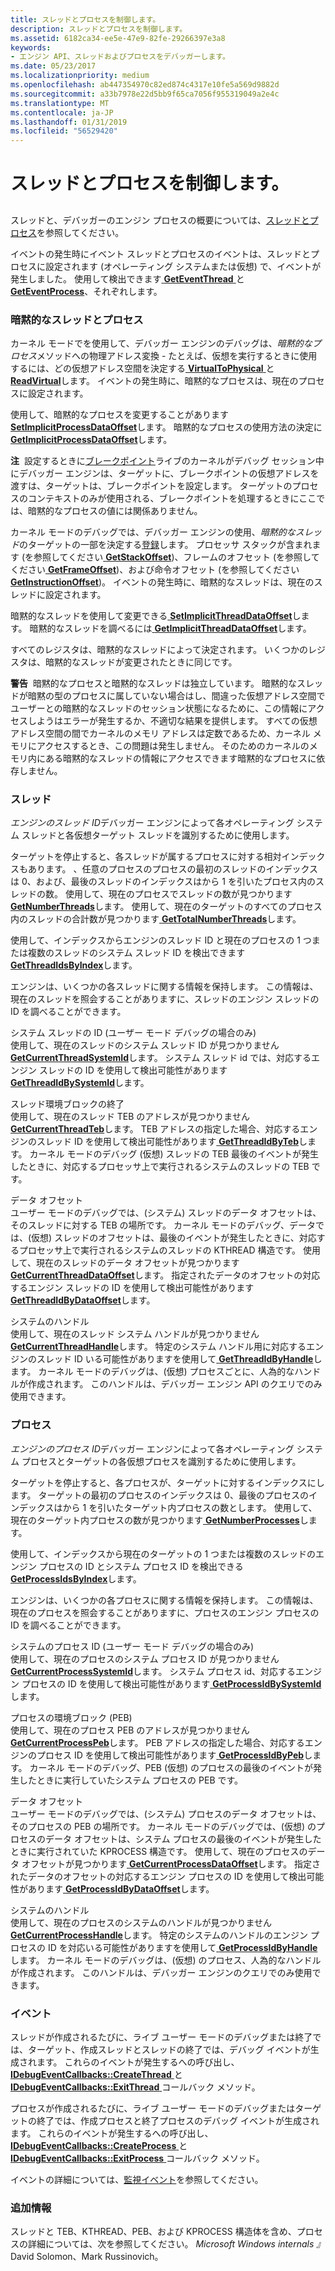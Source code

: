 ```yaml
---
title: スレッドとプロセスを制御します。
description: スレッドとプロセスを制御します。
ms.assetid: 6182ca34-ee5e-47e9-82fe-29266397e3a8
keywords:
- エンジン API、スレッドおよびプロセスをデバッガーします。
ms.date: 05/23/2017
ms.localizationpriority: medium
ms.openlocfilehash: ab447354970c82ed874c4317e10fe5a569d9882d
ms.sourcegitcommit: a33b7978e22d5bb9f65ca7056f955319049a2e4c
ms.translationtype: MT
ms.contentlocale: ja-JP
ms.lasthandoff: 01/31/2019
ms.locfileid: "56529420"
---
```

# <a name="controlling-threads-and-processes"></a>スレッドとプロセスを制御します。


## <span id="ddk_threads_and_processes_dbx"></span><span id="DDK_THREADS_AND_PROCESSES_DBX"></span>


スレッドと、デバッガーのエンジン プロセスの概要については、[スレッドとプロセス](threads-and-processes.md)を参照してください。

イベントの発生時にイベント スレッドとプロセスのイベントは、スレッドとプロセスに設定されます (オペレーティング システムまたは仮想) で、イベントが発生しました。 使用して検出できます[ **GetEventThread** ](https://msdn.microsoft.com/library/windows/hardware/ff546646)と[ **GetEventProcess**](https://msdn.microsoft.com/library/windows/hardware/ff546640)、それぞれします。

### <a name="span-idimplicitthreadsandprocessesspanspan-idimplicitthreadsandprocessesspanimplicit-threads-and-processes"></a><span id="implicit_threads_and_processes"></span><span id="IMPLICIT_THREADS_AND_PROCESSES"></span>暗黙的なスレッドとプロセス

カーネル モードでを使用して、デバッガー エンジンのデバッグは、*暗黙的なプロセス*メソッドへの物理アドレス変換 - たとえば、仮想を実行するときに使用するには、どの仮想アドレス空間を決定する[ **VirtualToPhysical** ](https://msdn.microsoft.com/library/windows/hardware/ff560335)と[ **ReadVirtual**](https://msdn.microsoft.com/library/windows/hardware/ff554359)します。 イベントの発生時に、暗黙的なプロセスは、現在のプロセスに設定されます。

使用して、暗黙的なプロセスを変更することがあります[ **SetImplicitProcessDataOffset**](https://msdn.microsoft.com/library/windows/hardware/ff556713)します。 暗黙的なプロセスの使用方法の決定に[ **GetImplicitProcessDataOffset**](https://msdn.microsoft.com/library/windows/hardware/ff546865)します。

**注**  設定するときに[ブレークポイント](multiprocessor-syntax.md#breakpoints)ライブのカーネルがデバッグ セッション中にデバッガー エンジンは、ターゲットに、ブレークポイントの仮想アドレスを渡すは、ターゲットは、ブレークポイントを設定します。 ターゲットのプロセスのコンテキストのみが使用される、ブレークポイントを処理するときにここでは、暗黙的なプロセスの値には関係ありません。

 

カーネル モードのデバッグでは、デバッガー エンジンの使用、*暗黙的なスレッド*のターゲットの一部を決定する[登録](x86-architecture.md#registers)します。 プロセッサ スタックが含まれます (を参照してください[ **GetStackOffset**](https://msdn.microsoft.com/library/windows/hardware/ff548403))、フレームのオフセット (を参照してください[ **GetFrameOffset**](https://msdn.microsoft.com/library/windows/hardware/ff546806))、および命令オフセット (を参照してください[ **GetInstructionOffset**](https://msdn.microsoft.com/library/windows/hardware/ff546916))。 イベントの発生時に、暗黙的なスレッドは、現在のスレッドに設定されます。

暗黙的なスレッドを使用して変更できる[ **SetImplicitThreadDataOffset**](https://msdn.microsoft.com/library/windows/hardware/ff556716)します。 暗黙的なスレッドを調べるには[ **GetImplicitThreadDataOffset**](https://msdn.microsoft.com/library/windows/hardware/ff546871)します。

すべてのレジスタは、暗黙的なスレッドによって決定されます。 いくつかのレジスタは、暗黙的なスレッドが変更されたときに同じです。

**警告**  暗黙的なプロセスと暗黙的なスレッドは独立しています。 暗黙的なスレッドが暗黙の型のプロセスに属していない場合はし、間違った仮想アドレス空間でユーザーとの暗黙的なスレッドのセッション状態になるために、この情報にアクセスしようはエラーが発生するか、不適切な結果を提供します。 すべての仮想アドレス空間の間でカーネルのメモリ アドレスは定数であるため、カーネル メモリにアクセスするとき、この問題は発生しません。 そのためのカーネルのメモリ内にある暗黙的なスレッドの情報にアクセスできます暗黙的なプロセスに依存しません。

 

### <a name="span-idthreadsspanspan-idthreadsspanthreads"></a><span id="threads"></span><span id="THREADS"></span>スレッド

*エンジンのスレッド ID*デバッガー エンジンによって各オペレーティング システム スレッドと各仮想ターゲット スレッドを識別するために使用します。

ターゲットを停止すると、各スレッドが属するプロセスに対する相対インデックスもあります。 、任意のプロセスのプロセスの最初のスレッドのインデックスは 0、および、最後のスレッドのインデックスはから 1 を引いたプロセス内のスレッドの数。 使用して、現在のプロセスでスレッドの数が見つかります[ **GetNumberThreads**](https://msdn.microsoft.com/library/windows/hardware/ff547992)します。 使用して、現在のターゲットのすべてのプロセス内のスレッドの合計数が見つかります[ **GetTotalNumberThreads**](https://msdn.microsoft.com/library/windows/hardware/ff549356)します。

使用して、インデックスからエンジンのスレッド ID と現在のプロセスの 1 つまたは複数のスレッドのシステム スレッド ID を検出できます[ **GetThreadIdsByIndex**](https://msdn.microsoft.com/library/windows/hardware/ff549339)します。

エンジンは、いくつかの各スレッドに関する情報を保持します。 この情報は、現在のスレッドを照会することがありますに、スレッドのエンジン スレッドの ID を調べることができます。

<span id="system_thread_ID__user-mode_debugging_only_"></span><span id="system_thread_id__user-mode_debugging_only_"></span><span id="SYSTEM_THREAD_ID__USER-MODE_DEBUGGING_ONLY_"></span>システム スレッドの ID (ユーザー モード デバッグの場合のみ)  
使用して、現在のスレッドのシステム スレッド ID が見つかりません[ **GetCurrentThreadSystemId**](https://msdn.microsoft.com/library/windows/hardware/ff546544)します。 システム スレッド id では、対応するエンジン スレッドの ID を使用して検出可能性があります[ **GetThreadIdBySystemId**](https://msdn.microsoft.com/library/windows/hardware/ff549329)します。

<span id="thread_environment_block__TEB_"></span><span id="thread_environment_block__teb_"></span><span id="THREAD_ENVIRONMENT_BLOCK__TEB_"></span>スレッド環境ブロックの終了  
使用して、現在のスレッド TEB のアドレスが見つかりません[ **GetCurrentThreadTeb**](https://msdn.microsoft.com/library/windows/hardware/ff546549)します。 TEB アドレスの指定した場合、対応するエンジンのスレッド ID を使用して検出可能性があります[ **GetThreadIdByTeb**](https://msdn.microsoft.com/library/windows/hardware/ff549336)します。 カーネル モードのデバッグ (仮想) スレッドの TEB 最後のイベントが発生したときに、対応するプロセッサ上で実行されるシステムのスレッドの TEB です。

<span id="data_offset"></span><span id="DATA_OFFSET"></span>データ オフセット  
ユーザー モードのデバッグでは、(システム) スレッドのデータ オフセットは、そのスレッドに対する TEB の場所です。 カーネル モードのデバッグ、データでは、(仮想) スレッドのオフセットは、最後のイベントが発生したときに、対応するプロセッサ上で実行されるシステムのスレッドの KTHREAD 構造です。 使用して、現在のスレッドのデータ オフセットが見つかります[ **GetCurrentThreadDataOffset**](https://msdn.microsoft.com/library/windows/hardware/ff545894)します。 指定されたデータのオフセットの対応するエンジン スレッドの ID を使用して検出可能性があります[ **GetThreadIdByDataOffset**](https://msdn.microsoft.com/library/windows/hardware/ff549302)します。

<span id="system_handle"></span><span id="SYSTEM_HANDLE"></span>システムのハンドル  
使用して、現在のスレッド システム ハンドルが見つかりません[ **GetCurrentThreadHandle**](https://msdn.microsoft.com/library/windows/hardware/ff545904)します。 特定のシステム ハンドル用に対応するエンジンのスレッド ID いる可能性がありますを使用して[ **GetThreadIdByHandle**](https://msdn.microsoft.com/library/windows/hardware/ff549312)します。 カーネル モードのデバッグは、(仮想) プロセスごとに、人為的なハンドルが作成されます。 このハンドルは、デバッガー エンジン API のクエリでのみ使用できます。

### <a name="span-idprocessesspanspan-idprocessesspanprocesses"></a><span id="processes"></span><span id="PROCESSES"></span>プロセス

*エンジンのプロセス ID*デバッガー エンジンによって各オペレーティング システム プロセスとターゲットの各仮想プロセスを識別するために使用します。

ターゲットを停止すると、各プロセスが、ターゲットに対するインデックスにします。 ターゲットの最初のプロセスのインデックスは 0、最後のプロセスのインデックスはから 1 を引いたターゲット内プロセスの数とします。 使用して、現在のターゲット内プロセスの数が見つかります[ **GetNumberProcesses**](https://msdn.microsoft.com/library/windows/hardware/ff547946)します。

使用して、インデックスから現在のターゲットの 1 つまたは複数のスレッドのエンジン プロセスの ID とシステム プロセス ID を検出できる[ **GetProcessIdsByIndex**](https://msdn.microsoft.com/library/windows/hardware/ff548160)します。

エンジンは、いくつかの各プロセスに関する情報を保持します。 この情報は、現在のプロセスを照会することがありますに、プロセスのエンジン プロセスの ID を調べることができます。

<span id="system_process_ID__user-mode_debugging_only_"></span><span id="system_process_id__user-mode_debugging_only_"></span><span id="SYSTEM_PROCESS_ID__USER-MODE_DEBUGGING_ONLY_"></span>システムのプロセス ID (ユーザー モード デバッグの場合のみ)  
使用して、現在のプロセスのシステム プロセス ID が見つかりません[ **GetCurrentProcessSystemId**](https://msdn.microsoft.com/library/windows/hardware/ff545850)します。 システム プロセス id、対応するエンジン プロセスの ID を使用して検出可能性があります[ **GetProcessIdBySystemId**](https://msdn.microsoft.com/library/windows/hardware/ff548155)します。

<span id="process_environment_block__PEB_"></span><span id="process_environment_block__peb_"></span><span id="PROCESS_ENVIRONMENT_BLOCK__PEB_"></span>プロセスの環境ブロック (PEB)  
使用して、現在のプロセス PEB のアドレスが見つかりません[ **GetCurrentProcessPeb**](https://msdn.microsoft.com/library/windows/hardware/ff545839)します。 PEB アドレスの指定した場合、対応するエンジンのプロセス ID を使用して検出可能性があります[ **GetProcessIdByPeb**](https://msdn.microsoft.com/library/windows/hardware/ff548150)します。 カーネル モードのデバッグ、PEB (仮想) のプロセスの最後のイベントが発生したときに実行していたシステム プロセスの PEB です。

<span id="data_offset"></span><span id="DATA_OFFSET"></span>データ オフセット  
ユーザー モードのデバッグでは、(システム) プロセスのデータ オフセットは、そのプロセスの PEB の場所です。 カーネル モードのデバッグでは、(仮想) のプロセスのデータ オフセットは、システム プロセスの最後のイベントが発生したときに実行されていた KPROCESS 構造です。 使用して、現在のプロセスのデータ オフセットが見つかります[ **GetCurrentProcessDataOffset**](https://msdn.microsoft.com/library/windows/hardware/ff545787)します。 指定されたデータのオフセットの対応するエンジン プロセスの ID を使用して検出可能性があります[ **GetProcessIdByDataOffset**](https://msdn.microsoft.com/library/windows/hardware/ff548140)します。

<span id="system_handle"></span><span id="SYSTEM_HANDLE"></span>システムのハンドル  
使用して、現在のプロセスのシステムのハンドルが見つかりません[ **GetCurrentProcessHandle**](https://msdn.microsoft.com/library/windows/hardware/ff545829)します。 特定のシステムのハンドルのエンジン プロセスの ID を対応いる可能性がありますを使用して[ **GetProcessIdByHandle**](https://msdn.microsoft.com/library/windows/hardware/ff548147)します。 カーネル モードのデバッグは、(仮想) のプロセス、人為的なハンドルが作成されます。 このハンドルは、デバッガー エンジンのクエリでのみ使用できます。

### <a name="span-ideventsspanspan-ideventsspanevents"></a><span id="events"></span><span id="EVENTS"></span>イベント

スレッドが作成されるたびに、ライブ ユーザー モードのデバッグまたは終了では、ターゲット、作成スレッドとスレッドの終了では、デバッグ イベントが生成されます。 これらのイベントが発生するへの呼び出し、 [ **IDebugEventCallbacks::CreateThread** ](https://msdn.microsoft.com/library/windows/hardware/ff550713)と[ **IDebugEventCallbacks::ExitThread** ](https://msdn.microsoft.com/library/windows/hardware/ff550730)コールバック メソッド。

プロセスが作成されるたびに、ライブ ユーザー モードのデバッグまたはターゲットの終了では、作成プロセスと終了プロセスのデバッグ イベントが生成されます。 これらのイベントが発生するへの呼び出し、 [ **IDebugEventCallbacks::CreateProcess** ](https://msdn.microsoft.com/library/windows/hardware/ff550697)と[ **IDebugEventCallbacks::ExitProcess** ](https://msdn.microsoft.com/library/windows/hardware/ff550728)コールバック メソッド。

イベントの詳細については、[監視イベント](monitoring-events.md)を参照してください。

### <a name="span-idadditionalinformationspanspan-idadditionalinformationspanadditional-information"></a><span id="additional_information"></span><span id="ADDITIONAL_INFORMATION"></span>追加情報

スレッドと TEB、KTHREAD、PEB、および KPROCESS 構造体を含め、プロセスの詳細については、次を参照してください。 *Microsoft Windows internals 』* David Solomon、Mark Russinovich。

 

 





